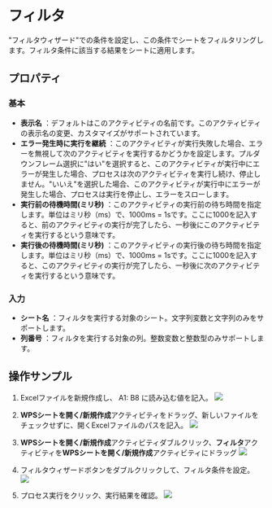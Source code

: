 # フィルタ

"フィルタウィザード"での条件を設定し、この条件でシートをフィルタリングします。フィルタ条件に該当する結果をシートに適用します。

## プロパティ

### 基本

- **表示名** ：デフォルトはこのアクティビティの名前です。このアクティビティの表示名の変更、カスタマイズがサポートされています。
- **エラー発生時に実行を継続** ：このアクティビティが実行失敗した場合、エラーを無視して次のアクティビティを実行するかどうかを設定します。プルダウンフレーム選択に"はい"を選択すると、このアクティビティが実行中にエラーが発生した場合、プロセスは次のアクティビティを実行し続け、停止しません。"いいえ"を選択した場合、このアクティビティが実行中にエラーが発生した場合、プロセスは実行を停止し、エラーをスローします。
- **実行前の待機時間(ミリ秒)** ：このアクティビティの実行前の待ち時間を指定します。単位はミリ秒（ms）で、1000ms = 1sです。ここに1000を記入すると、前のアクティビティの実行が完了したら、一秒後にこのアクティビティを実行するという意味です。
- **実行後の待機時間(ミリ秒)** ：このアクティビティの実行後の待ち時間を指定します。単位はミリ秒（ms）で、1000ms = 1sです。ここに1000を記入すると、このアクティビティの実行が完了したら、一秒後に次のアクティビティを実行するという意味です。


### 入力

- **シート名** ：フィルタを実行する対象のシート。文字列変数と文字列のみをサポートします。
- **列番号** ：フィルタを実行する対象の列。整数変数と整数型のみサポートします。

## 操作サンプル
1. Excelファイルを新規作成し、 A1: B8 に読み込む値を記入。
![](https://docimages.blob.core.chinacloudapi.cn/images/Activities/wps29.png)

2. **WPSシートを開く/新規作成**アクティビティをドラッグ、新しいファイルをチェックせずに、開くExcelファイルのパスを記入。
![](https://docimages.blob.core.chinacloudapi.cn/images/Activities/wps5.png)

3. **WPSシートを開く/新規作成**アクティビティダブルクリック、**フィルタ**アクティビティを**WPSシートを開く/新規作成**アクティビティにドラッグ
![](https://docimages.blob.core.chinacloudapi.cn/images/Activities/wps30.png)

4. フィルタウィザードボタンをダブルクリックして、フィルタ条件を設定。
![](https://docimages.blob.core.chinacloudapi.cn/images/Activities/wps31.png)

5. プロセス実行をクリック、実行結果を確認。
![](https://docimages.blob.core.chinacloudapi.cn/images/Activities/wps32.png)